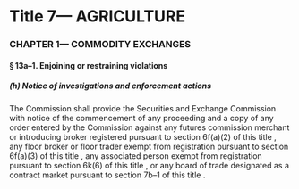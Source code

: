 
# Title 7— AGRICULTURE
### CHAPTER 1— COMMODITY EXCHANGES
#### § 13a–1. Enjoining or restraining violations
##### (h) Notice of investigations and enforcement actions

The Commission shall provide the Securities and Exchange Commission with notice of the commencement of any proceeding and a copy of any order entered by the Commission against any futures commission merchant or introducing broker registered pursuant to section 6f(a)(2) of this title , any floor broker or floor trader exempt from registration pursuant to section 6f(a)(3) of this title , any associated person exempt from registration pursuant to section 6k(6) of this title , or any board of trade designated as a contract market pursuant to section 7b–1 of this title .
